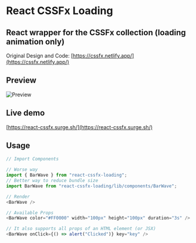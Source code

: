 # React CSSFx Loading

## React wrapper for the CSSFx collection (loading animation only)

Original Design and Code: [https://cssfx.netlify.app/](https://cssfx.netlify.app/)

## Preview

![Preview](https://res.cloudinary.com/naptest/image/upload/v1634719726/cssfx_ecuj37.gif)

## Live demo

[https://react-cssfx.surge.sh/](https://react-cssfx.surge.sh/)

## Usage

```javascript
// Import Components

// Worse way
import { BarWave } from "react-cssfx-loading";
// Better way to reduce bundle size
import BarWave from "react-cssfx-loading/lib/components/BarWave";

// Render
<BarWave />

// Available Props
<BarWave color="#FF0000" width="100px" height="100px" duration="3s" />

// It also supports all props of an HTML element (or JSX)
<BarWave onClick={() => alert("Clicked")} key="key" />
```
